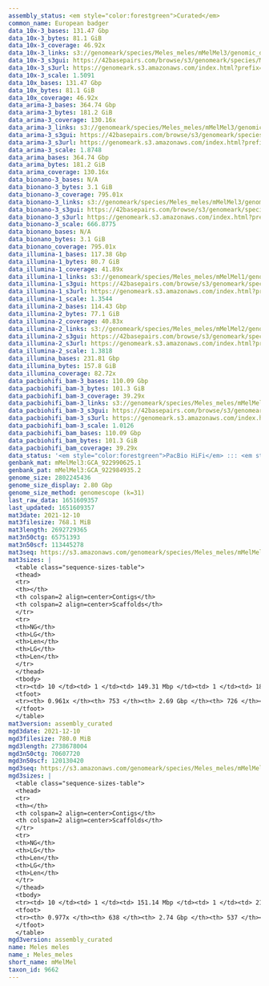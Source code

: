 ```yaml
---
assembly_status: <em style="color:forestgreen">Curated</em>
common_name: European badger
data_10x-3_bases: 131.47 Gbp
data_10x-3_bytes: 81.1 GiB
data_10x-3_coverage: 46.92x
data_10x-3_links: s3://genomeark/species/Meles_meles/mMelMel3/genomic_data/10x/<br>
data_10x-3_s3gui: https://42basepairs.com/browse/s3/genomeark/species/Meles_meles/mMelMel3/genomic_data/10x/
data_10x-3_s3url: https://genomeark.s3.amazonaws.com/index.html?prefix=species/Meles_meles/mMelMel3/genomic_data/10x/
data_10x-3_scale: 1.5091
data_10x_bases: 131.47 Gbp
data_10x_bytes: 81.1 GiB
data_10x_coverage: 46.92x
data_arima-3_bases: 364.74 Gbp
data_arima-3_bytes: 181.2 GiB
data_arima-3_coverage: 130.16x
data_arima-3_links: s3://genomeark/species/Meles_meles/mMelMel3/genomic_data/arima/<br>
data_arima-3_s3gui: https://42basepairs.com/browse/s3/genomeark/species/Meles_meles/mMelMel3/genomic_data/arima/
data_arima-3_s3url: https://genomeark.s3.amazonaws.com/index.html?prefix=species/Meles_meles/mMelMel3/genomic_data/arima/
data_arima-3_scale: 1.8748
data_arima_bases: 364.74 Gbp
data_arima_bytes: 181.2 GiB
data_arima_coverage: 130.16x
data_bionano-3_bases: N/A
data_bionano-3_bytes: 3.1 GiB
data_bionano-3_coverage: 795.01x
data_bionano-3_links: s3://genomeark/species/Meles_meles/mMelMel3/genomic_data/bionano/<br>
data_bionano-3_s3gui: https://42basepairs.com/browse/s3/genomeark/species/Meles_meles/mMelMel3/genomic_data/bionano/
data_bionano-3_s3url: https://genomeark.s3.amazonaws.com/index.html?prefix=species/Meles_meles/mMelMel3/genomic_data/bionano/
data_bionano-3_scale: 666.8775
data_bionano_bases: N/A
data_bionano_bytes: 3.1 GiB
data_bionano_coverage: 795.01x
data_illumina-1_bases: 117.38 Gbp
data_illumina-1_bytes: 80.7 GiB
data_illumina-1_coverage: 41.89x
data_illumina-1_links: s3://genomeark/species/Meles_meles/mMelMel1/genomic_data/illumina/<br>
data_illumina-1_s3gui: https://42basepairs.com/browse/s3/genomeark/species/Meles_meles/mMelMel1/genomic_data/illumina/
data_illumina-1_s3url: https://genomeark.s3.amazonaws.com/index.html?prefix=species/Meles_meles/mMelMel1/genomic_data/illumina/
data_illumina-1_scale: 1.3544
data_illumina-2_bases: 114.43 Gbp
data_illumina-2_bytes: 77.1 GiB
data_illumina-2_coverage: 40.83x
data_illumina-2_links: s3://genomeark/species/Meles_meles/mMelMel2/genomic_data/illumina/<br>
data_illumina-2_s3gui: https://42basepairs.com/browse/s3/genomeark/species/Meles_meles/mMelMel2/genomic_data/illumina/
data_illumina-2_s3url: https://genomeark.s3.amazonaws.com/index.html?prefix=species/Meles_meles/mMelMel2/genomic_data/illumina/
data_illumina-2_scale: 1.3818
data_illumina_bases: 231.81 Gbp
data_illumina_bytes: 157.8 GiB
data_illumina_coverage: 82.72x
data_pacbiohifi_bam-3_bases: 110.09 Gbp
data_pacbiohifi_bam-3_bytes: 101.3 GiB
data_pacbiohifi_bam-3_coverage: 39.29x
data_pacbiohifi_bam-3_links: s3://genomeark/species/Meles_meles/mMelMel3/genomic_data/pacbio_hifi/<br>
data_pacbiohifi_bam-3_s3gui: https://42basepairs.com/browse/s3/genomeark/species/Meles_meles/mMelMel3/genomic_data/pacbio_hifi/
data_pacbiohifi_bam-3_s3url: https://genomeark.s3.amazonaws.com/index.html?prefix=species/Meles_meles/mMelMel3/genomic_data/pacbio_hifi/
data_pacbiohifi_bam-3_scale: 1.0126
data_pacbiohifi_bam_bases: 110.09 Gbp
data_pacbiohifi_bam_bytes: 101.3 GiB
data_pacbiohifi_bam_coverage: 39.29x
data_status: '<em style="color:forestgreen">PacBio HiFi</em> ::: <em style="color:forestgreen">10x</em> ::: <em style="color:forestgreen">Arima</em> ::: <em style="color:forestgreen">Illumina</em>'
genbank_mat: mMelMel3:GCA_922990625.1
genbank_pat: mMelMel3:GCA_922984935.2
genome_size: 2802245436
genome_size_display: 2.80 Gbp
genome_size_method: genomescope (k=31)
last_raw_data: 1651609357
last_updated: 1651609357
mat3date: 2021-12-10
mat3filesize: 768.1 MiB
mat3length: 2692729365
mat3n50ctg: 65751393
mat3n50scf: 113445278
mat3seq: https://s3.amazonaws.com/genomeark/species/Meles_meles/mMelMel3/assembly_curated/mMelMel3.mat.decon.20211210.fasta.gz
mat3sizes: |
  <table class="sequence-sizes-table">
  <thead>
  <tr>
  <th></th>
  <th colspan=2 align=center>Contigs</th>
  <th colspan=2 align=center>Scaffolds</th>
  </tr>
  <tr>
  <th>NG</th>
  <th>LG</th>
  <th>Len</th>
  <th>LG</th>
  <th>Len</th>
  </tr>
  </thead>
  <tbody>
  <tr><td> 10 </td><td> 1 </td><td> 149.31 Mbp </td><td> 1 </td><td> 189.37 Mbp </td></tr>  <tr><td> 20 </td><td> 4 </td><td> 123.64 Mbp </td><td> 2 </td><td> 166.87 Mbp </td></tr>  <tr><td> 30 </td><td> 6 </td><td> 85.00 Mbp </td><td> 4 </td><td> 150.67 Mbp </td></tr>  <tr><td> 40 </td><td> 9 </td><td> 77.68 Mbp </td><td> 6 </td><td> 123.64 Mbp </td></tr>  <tr style="background-color:#cccccc;"><td> 50 </td><td> 13 </td><td style="background-color:#88ff88;"> 65.75 Mbp </td><td> 9 </td><td style="background-color:#88ff88;"> 113.45 Mbp </td></tr>  <tr><td> 60 </td><td> 19 </td><td> 42.76 Mbp </td><td> 12 </td><td> 79.85 Mbp </td></tr>  <tr><td> 70 </td><td> 26 </td><td> 36.79 Mbp </td><td> 15 </td><td> 70.66 Mbp </td></tr>  <tr><td> 80 </td><td> 35 </td><td> 26.47 Mbp </td><td> 20 </td><td> 48.20 Mbp </td></tr>  <tr><td> 90 </td><td> 60 </td><td> 2.90 Mbp </td><td> 39 </td><td> 3.79 Mbp </td></tr>  <tr><td> 100 </td><td> 0 </td><td>  </td><td> 0 </td><td>  </td></tr>  </tbody>
  <tfoot>
  <tr><th> 0.961x </th><th> 753 </th><th> 2.69 Gbp </th><th> 726 </th><th> 2.69 Gbp </th></tr>
  </tfoot>
  </table>
mat3version: assembly_curated
mgd3date: 2021-12-10
mgd3filesize: 780.0 MiB
mgd3length: 2738678004
mgd3n50ctg: 70607720
mgd3n50scf: 120130420
mgd3seq: https://s3.amazonaws.com/genomeark/species/Meles_meles/mMelMel3/assembly_curated/mMelMel3.pat.X.cur.20211210.fasta.gz
mgd3sizes: |
  <table class="sequence-sizes-table">
  <thead>
  <tr>
  <th></th>
  <th colspan=2 align=center>Contigs</th>
  <th colspan=2 align=center>Scaffolds</th>
  </tr>
  <tr>
  <th>NG</th>
  <th>LG</th>
  <th>Len</th>
  <th>LG</th>
  <th>Len</th>
  </tr>
  </thead>
  <tbody>
  <tr><td> 10 </td><td> 1 </td><td> 151.14 Mbp </td><td> 1 </td><td> 210.73 Mbp </td></tr>  <tr><td> 20 </td><td> 3 </td><td> 126.20 Mbp </td><td> 2 </td><td> 184.30 Mbp </td></tr>  <tr><td> 30 </td><td> 5 </td><td> 118.71 Mbp </td><td> 4 </td><td> 158.03 Mbp </td></tr>  <tr><td> 40 </td><td> 8 </td><td> 87.85 Mbp </td><td> 6 </td><td> 151.14 Mbp </td></tr>  <tr style="background-color:#cccccc;"><td> 50 </td><td> 12 </td><td style="background-color:#88ff88;"> 70.61 Mbp </td><td> 8 </td><td style="background-color:#88ff88;"> 120.13 Mbp </td></tr>  <tr><td> 60 </td><td> 16 </td><td> 49.81 Mbp </td><td> 10 </td><td> 109.97 Mbp </td></tr>  <tr><td> 70 </td><td> 23 </td><td> 31.94 Mbp </td><td> 13 </td><td> 87.85 Mbp </td></tr>  <tr><td> 80 </td><td> 33 </td><td> 21.11 Mbp </td><td> 16 </td><td> 82.95 Mbp </td></tr>  <tr><td> 90 </td><td> 59 </td><td> 4.06 Mbp </td><td> 21 </td><td> 45.12 Mbp </td></tr>  <tr><td> 100 </td><td> 0 </td><td>  </td><td> 0 </td><td>  </td></tr>  </tbody>
  <tfoot>
  <tr><th> 0.977x </th><th> 638 </th><th> 2.74 Gbp </th><th> 537 </th><th> 2.74 Gbp </th></tr>
  </tfoot>
  </table>
mgd3version: assembly_curated
name: Meles meles
name_: Meles_meles
short_name: mMelMel
taxon_id: 9662
---
```

